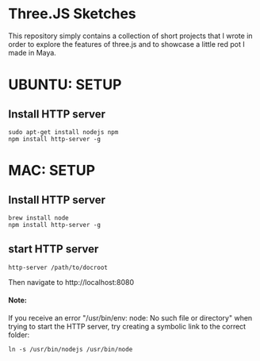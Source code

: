 # Three.JS Sketches
This repository simply contains a collection of short projects that I wrote in order to explore the features of three.js and to showcase a little red pot I made in Maya.

# UBUNTU: SETUP
## Install HTTP server
```
sudo apt-get install nodejs npm
npm install http-server -g
```

# MAC: SETUP
## Install HTTP server
```
brew install node
npm install http-server -g
```

## start HTTP server
```
http-server /path/to/docroot
```
Then navigate to http://localhost:8080

#### Note:
If you receive an error "/usr/bin/env: node: No such file or directory" when trying to start the HTTP server, try creating a symbolic link to the correct folder:
```
ln -s /usr/bin/nodejs /usr/bin/node
```